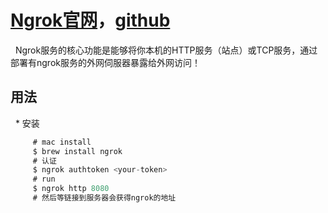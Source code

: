 # [Ngrok官网](https://ngrok.com/)，[github](https://github.com/inconshreveable/ngrok)

   Ngrok服务的核心功能是能够将你本机的HTTP服务（站点）或TCP服务，通过部署有ngrok服务的外网伺服器暴露给外网访问！

## 用法 

   * 安装
   
   ```go
        # mac install 
        $ brew install ngrok
        # 认证
        $ ngrok authtoken <your-token>
        # run
        $ ngrok http 8080
        # 然后等链接到服务器会获得ngrok的地址
   ```
      
      
      
      
      
      
      
      
      
      
